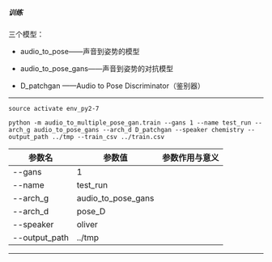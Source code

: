##### 训练

三个模型：
-  audio_to_pose——声音到姿势的模型

- audio_to_pose_gans——声音到姿势的对抗模型

- D_patchgan ——Audio to Pose Discriminator（鉴别器）

---


```
source activate env_py2-7
```
```
python -m audio_to_multiple_pose_gan.train --gans 1 --name test_run --arch_g audio_to_pose_gans --arch_d D_patchgan --speaker chemistry --output_path ../tmp --train_csv ../train.csv
```


参数名|参数值|参数作用与意义
-|-|-
--gans|1|
--name|test_run|
--arch_g|audio_to_pose_gans|
--arch_d|pose_D|
--speaker|oliver|
--output_path|../tmp|

---
